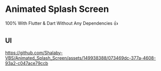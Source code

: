 # Animated Splash Screen

100% With Flutter & Dart Without Any Dependencies 👍

## UI

https://github.com/Shalaby-VBS/Animated_Splash_Screen/assets/149938388/073469dc-377a-4608-93a2-c047ace79ccb
